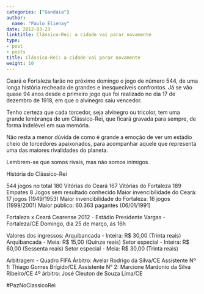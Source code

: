 ```yaml
---
categories: ["Gandaia"]
author:
  name: "Paulo Elienay"
date: 2012-03-23
linktitle: Clássico-Rei: a cidade vai parar novamente
type:
- post
- posts
title: Clássico-Rei: a cidade vai parar novamente
weight: 10
---
```

Ceará e Fortaleza farão no próximo domingo o jogo de número 544, de uma longa história recheada de grandes e inesquecíveis confrontos. Já se vão quase 94 anos desde o primeiro jogo que foi realizado no dia 17 de dezembro de 1918, em que o alvinegro saiu vencedor.

Tenho certeza que cada torcedor, seja alvinegro ou tricolor, tem uma grande lembrança de um Clássico-Rei, que ficará gravada para sempre, de forma indelével em sua memória.

Não resta a menor dúvida de como é grande a emoção de ver um estádio cheio de torcedores apaixonados, para acompanhar aquele que representa uma das maiores rivalidades do planeta.

Lembrem-se que somos rivais, mas não somos inimigos.

História do Clássico-Rei

544 jogos no total
180 Vitórias do Ceará
167 Vitórias do Fortaleza
189 Empates
8 Jogos sem resultado conhecido
Maior invencibilidade do Ceará: 17 jogos (1949/1953)
Maior invencibilidade do Fortaleza: 16 jogos (1999/2001)
Maior público: 60.363 pagantes (06/01/1991)

Fortaleza x Ceará
Cearense 2012 - Estádio Presidente Vargas - Fortaleza/CE
Domingo, dia 25 de março, às 16h

Valores dos ingressos:
Arquibancada - Inteira: R$ 30,00 (Trinta reais)
Arquibancada - Meia: R$ 15,00 (Quinze reais)
Setor especial - Inteira: R$ 60,00 (Sessenta reais)
Setor especial - Meia: R$ 30,00 (Trinta reais)

Arbitragem - Quadro FIFA
Árbitro: Avelar Rodrigo da Silva/CE
Assistente Nº 1: Thiago Gomes Brígido/CE
Assistente N° 2: Marcione Mardonio da Silva Ribeiro/CE
4º árbitro: José Cleuton de Souza Lima/CE


#PazNoClassicoRei
